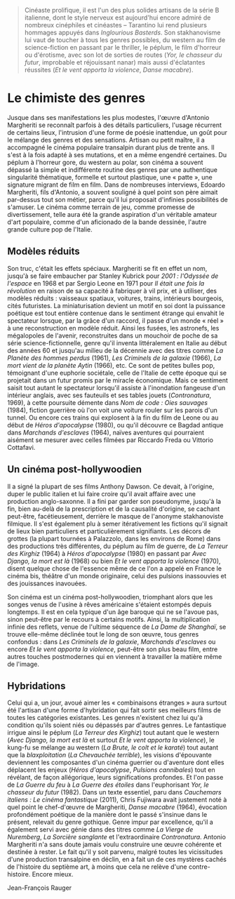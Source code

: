 > Cinéaste prolifique, il est l'un des plus solides artisans de la série B italienne, dont le style nerveux est aujourd'hui encore admiré de nombreux cinéphiles et cinéastes – Tarantino lui rend plusieurs hommages appuyés dans _Inglourious Basterds_. Son stakhanovisme lui vaut de toucher à tous les genres possibles, du western au film de science-fiction en passant par le thriller, le péplum, le film d'horreur ou d'érotisme, avec son lot de sorties de routes (_Yor, le chasseur du futur_, improbable et réjouissant nanar) mais aussi d'éclatantes réussites (_Et le vent apporta la violence_, _Danse macabre_).

# Le chimiste des genres

Jusque dans ses manifestations les plus modestes, l'œuvre d'Antonio Margheriti se reconnaît parfois à des détails particuliers, l'usage récurrent de certains lieux, l'intrusion d'une forme de poésie inattendue, un goût pour le mélange des genres et des sensations. Artisan ou petit maître, il a accompagné le cinéma populaire transalpin durant plus de trente ans. Il s'est à la fois adapté à ses mutations, et en a même engendré certaines. Du péplum à l'horreur gore, du western au polar, son cinéma a souvent dépassé la simple et indifférente routine des genres par une authentique singularité thématique, formelle et surtout plastique, une « patte », une signature migrant de film en film. Dans de nombreuses interviews, Edoardo Margheriti, fils d'Antonio, a souvent souligné à quel point son père aimait par-dessus tout son métier, parce qu'il lui proposait d'infinies possibilités de s'amuser. Le cinéma comme terrain de jeu, comme promesse de divertissement, telle aura été la grande aspiration d'un véritable amateur d'art populaire, comme d'un aficionado de la bande dessinée, l'autre grande culture pop de l'Italie.

## Modèles réduits

Son truc, c'était les effets spéciaux. Margheriti se fit en effet un nom, jusqu'à se faire embaucher par Stanley Kubrick pour _2001 : l'Odyssée de l'espace_ en 1968 et par Sergio Leone en 1971 pour _Il était une fois la révolution_ en raison de sa capacité à fabriquer à vil prix, et à utiliser, des modèles réduits : vaisseaux spatiaux, voitures, trains, intérieurs bourgeois, cités futuristes. La miniaturisation devient un motif en soi dont la puissance poétique est tout entière contenue dans le sentiment étrange qui envahit le spectateur lorsque, par la grâce d'un raccord, il passe d'un monde « réel » à une reconstruction en modèle réduit. Ainsi les fusées, les astronefs, les mégalopoles de l'avenir, reconstruites dans un mouchoir de poche de sa série science-fictionnelle, genre qu'il inventa littéralement en Italie au début des années 60 et jusqu'au milieu de la décennie avec des titres comme _La Planète des hommes perdus_ (1961), _Les Criminels de la galaxie_ (1966), _La mort vient de la planète Aytin_ (1966), etc. Ce sont de petites bulles pop, témoignant d'une euphorie sociétale, celle de l'Italie de cette époque qui se projetait dans un futur promis par le miracle économique. Mais ce sentiment saisit tout autant le spectateur lorsqu'il assiste à l'inondation fangeuse d'un intérieur anglais, avec ses fauteuils et ses tables jouets (_Contronatura_, 1969), à cette poursuite démente dans _Nom de code : Oies sauvages_ (1984), fiction guerrière où l'on voit une voiture rouler sur les parois d'un tunnel. Ou encore ces trains qui explosent à la fin du film de Leone ou au début de _Héros d'apocalypse_ (1980), ou qu'il découvre ce Bagdad antique dans _Marchands d'esclaves_ (1964), naïves aventures qui pourraient aisément se mesurer avec celles filmées par Riccardo Freda ou Vittorio Cottafavi.

## Un cinéma post-hollywoodien

Il a signé la plupart de ses films Anthony Dawson. Ce devait, à l'origine, duper le public italien et lui faire croire qu'il avait affaire avec une production anglo-saxonne. Il a fini par garder son pseudonyme, jusqu'à la fin, bien au-delà de la prescription et de la causalité d'origine, se cachant peut-être, facétieusement, derrière le masque de l'anonyme stakhanoviste filmique. Il s'est également plu à semer itérativement les fictions qu'il signait de lieux bien particuliers et particulièrement signifiants. Les décors de grottes (la plupart tournées à Palazzolo, dans les environs de Rome) dans des productions très différentes, du péplum au film de guerre, de _La Terreur des Kirghiz_ (1964) à _Héros d'apocalypse_ (1980) en passant par _Avec Django, la mort est là_ (1968) ou bien _Et le vent apporta la violence_ (1970), disent quelque chose de l'essence même de ce l'on a appelé en France le cinéma bis, théâtre d'un monde originaire, celui des pulsions inassouvies et des jouissances inavouées.

Son cinéma est un cinéma post-hollywoodien, triomphant alors que les songes venus de l'usine à rêves américaine s'étaient estompés depuis longtemps. Il est en cela typique d'un âge baroque qui ne se l'avoue pas, sinon peut-être par le recours à certains motifs. Ainsi, la multiplication infinie des reflets, venue de l'ultime séquence de _La Dame de Shanghaï_, se trouve elle-même déclinée tout le long de son œuvre, tous genres confondus : dans _Les Criminels de la galaxie_, _Marchands d'esclaves_ ou encore _Et le vent apporta la violence_, peut-être son plus beau film, entre autres touches postmodernes qui en viennent à travailler la matière même de l'image.

## Hybridations

Celui qui a, un jour, avoué aimer les « combinaisons étranges » aura surtout été l'artisan d'une forme d'hybridation qui fait sortir ses meilleurs films de toutes les catégories existantes. Les genres n'existent chez lui qu'à condition qu'ils soient niés ou dépassés par d'autres genres. Le fantastique irrigue ainsi le péplum (_La Terreur des Kirghiz_) tout autant que le western (_Avec Django, la mort est là_ et surtout _Et le vent apporta la violence_), le kung-fu se mélange au western (_La Brute, le colt et le karaté_) tout autant que la _blaxploitation_ (_La Chevauchée terrible_), les visions d'épouvante deviennent les composantes d'un cinéma guerrier ou d'aventure dont elles déplacent les enjeux (_Héros d'apocalypse_, _Pulsions cannibales_) tout en révélant, de façon allégorique, leurs significations profondes. Et l'on passe de _La Guerre du feu_ à _La Guerre des étoiles_ dans l'euphorisant _Yor, le chasseur du futur_ (1982). Dans un texte essentiel, paru dans _Cauchemars italiens : Le cinéma fantastique_ (2011), Chris Fujiwara avait justement noté à quel point le chef-d'œuvre de Margheriti, _Danse macabre_ (1964), évocation profondément poétique de la manière dont le passé s'insinue dans le présent, relevait du genre gothique. Genre impur par excellence, qu'il a également servi avec génie dans des titres comme _La Vierge de Nuremberg_, _La Sorcière sanglante_ et l'extraordinaire _Contronatura_. Antonio Margheriti n'a sans doute jamais voulu construire une œuvre cohérente et destinée à rester. Le fait qu'il y soit parvenu, malgré toutes les vicissitudes d'une production transalpine en déclin, en a fait un de ces mystères cachés de l'histoire du septième art, à moins que cela ne relève d'une contre-histoire. Encore mieux.

<div class="author">Jean-François Rauger</div>
